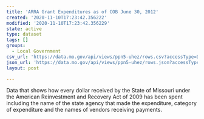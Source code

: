 ```yaml
---
title: 'ARRA Grant Expenditures as of COB June 30, 2012'
created: '2020-11-10T17:23:42.356222'
modified: '2020-11-10T17:23:42.356229'
state: active
type: dataset
tags: []
groups:
  - Local Government
csv_url: 'https://data.mo.gov/api/views/ppn5-uhez/rows.csv?accessType=DOWNLOAD'
json_url: 'https://data.mo.gov/api/views/ppn5-uhez/rows.json?accessType=DOWNLOAD'
layout: post

---
```

Data that shows how every dollar received by the State of Missouri under the American Reinvestment and Recovery Act of 2009 has been spent including the name of the state agency that made the expenditure, category of expenditure and the names of vendors receiving payments.
